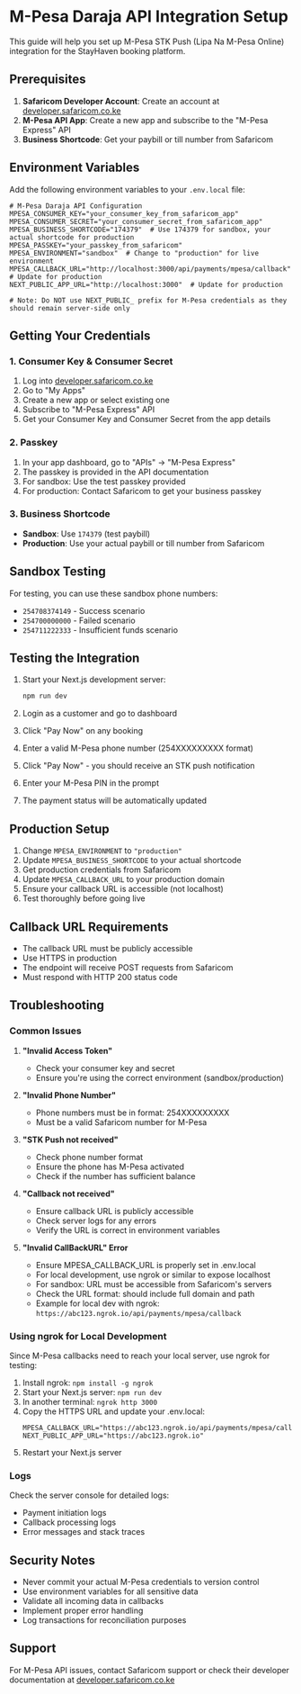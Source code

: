 # M-Pesa Daraja API Integration Setup

This guide will help you set up M-Pesa STK Push (Lipa Na M-Pesa Online) integration for the StayHaven booking platform.

## Prerequisites

1. **Safaricom Developer Account**: Create an account at [developer.safaricom.co.ke](https://developer.safaricom.co.ke)
2. **M-Pesa API App**: Create a new app and subscribe to the "M-Pesa Express" API
3. **Business Shortcode**: Get your paybill or till number from Safaricom

## Environment Variables

Add the following environment variables to your `.env.local` file:

```env
# M-Pesa Daraja API Configuration
MPESA_CONSUMER_KEY="your_consumer_key_from_safaricom_app"
MPESA_CONSUMER_SECRET="your_consumer_secret_from_safaricom_app"
MPESA_BUSINESS_SHORTCODE="174379"  # Use 174379 for sandbox, your actual shortcode for production
MPESA_PASSKEY="your_passkey_from_safaricom"
MPESA_ENVIRONMENT="sandbox"  # Change to "production" for live environment
MPESA_CALLBACK_URL="http://localhost:3000/api/payments/mpesa/callback"  # Update for production
NEXT_PUBLIC_APP_URL="http://localhost:3000"  # Update for production

# Note: Do NOT use NEXT_PUBLIC_ prefix for M-Pesa credentials as they should remain server-side only
```

## Getting Your Credentials

### 1. Consumer Key & Consumer Secret
1. Log into [developer.safaricom.co.ke](https://developer.safaricom.co.ke)
2. Go to "My Apps"
3. Create a new app or select existing one
4. Subscribe to "M-Pesa Express" API
5. Get your Consumer Key and Consumer Secret from the app details

### 2. Passkey
1. In your app dashboard, go to "APIs" → "M-Pesa Express"
2. The passkey is provided in the API documentation
3. For sandbox: Use the test passkey provided
4. For production: Contact Safaricom to get your business passkey

### 3. Business Shortcode
- **Sandbox**: Use `174379` (test paybill)
- **Production**: Use your actual paybill or till number from Safaricom

## Sandbox Testing

For testing, you can use these sandbox phone numbers:
- `254708374149` - Success scenario
- `254700000000` - Failed scenario
- `254711222333` - Insufficient funds scenario

## Testing the Integration

1. Start your Next.js development server:
   ```bash
   npm run dev
   ```

2. Login as a customer and go to dashboard
3. Click "Pay Now" on any booking
4. Enter a valid M-Pesa phone number (254XXXXXXXXX format)
5. Click "Pay Now" - you should receive an STK push notification
6. Enter your M-Pesa PIN in the prompt
7. The payment status will be automatically updated

## Production Setup

1. Change `MPESA_ENVIRONMENT` to `"production"`
2. Update `MPESA_BUSINESS_SHORTCODE` to your actual shortcode
3. Get production credentials from Safaricom
4. Update `MPESA_CALLBACK_URL` to your production domain
5. Ensure your callback URL is accessible (not localhost)
6. Test thoroughly before going live

## Callback URL Requirements

- The callback URL must be publicly accessible
- Use HTTPS in production
- The endpoint will receive POST requests from Safaricom
- Must respond with HTTP 200 status code

## Troubleshooting

### Common Issues

1. **"Invalid Access Token"**
   - Check your consumer key and secret
   - Ensure you're using the correct environment (sandbox/production)

2. **"Invalid Phone Number"**
   - Phone numbers must be in format: 254XXXXXXXXX
   - Must be a valid Safaricom number for M-Pesa

3. **"STK Push not received"**
   - Check phone number format
   - Ensure the phone has M-Pesa activated
   - Check if the number has sufficient balance

4. **"Callback not received"**
   - Ensure callback URL is publicly accessible
   - Check server logs for any errors
   - Verify the URL is correct in environment variables

5. **"Invalid CallBackURL" Error**
   - Ensure MPESA_CALLBACK_URL is properly set in .env.local
   - For local development, use ngrok or similar to expose localhost
   - For sandbox: URL must be accessible from Safaricom's servers
   - Check the URL format: should include full domain and path
   - Example for local dev with ngrok: `https://abc123.ngrok.io/api/payments/mpesa/callback`

### Using ngrok for Local Development

Since M-Pesa callbacks need to reach your local server, use ngrok for testing:

1. Install ngrok: `npm install -g ngrok`
2. Start your Next.js server: `npm run dev`
3. In another terminal: `ngrok http 3000`
4. Copy the HTTPS URL and update your .env.local:
   ```env
   MPESA_CALLBACK_URL="https://abc123.ngrok.io/api/payments/mpesa/callback"
   NEXT_PUBLIC_APP_URL="https://abc123.ngrok.io"
   ```
5. Restart your Next.js server

### Logs

Check the server console for detailed logs:
- Payment initiation logs
- Callback processing logs
- Error messages and stack traces

## Security Notes

- Never commit your actual M-Pesa credentials to version control
- Use environment variables for all sensitive data
- Validate all incoming data in callbacks
- Implement proper error handling
- Log transactions for reconciliation purposes

## Support

For M-Pesa API issues, contact Safaricom support or check their developer documentation at [developer.safaricom.co.ke](https://developer.safaricom.co.ke) 